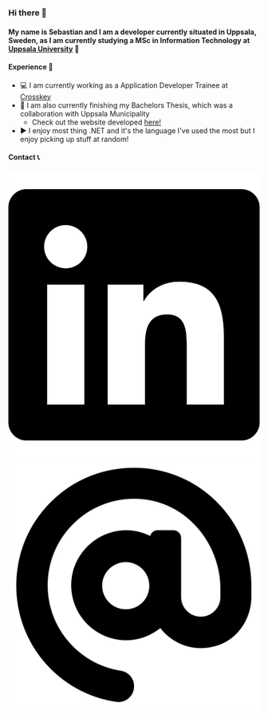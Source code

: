 ### Hi there 👋

#### My name is Sebastian and I am a developer currently situated in Uppsala, Sweden, as I am currently studying a MSc in Information Technology at [Uppsala University](https://www.uu.se/en) 🏫

#### Experience 🚀
- 💻 I am currently working as a Application Developer Trainee at [Crosskey](https://www.crosskey.fi/)
- 📖 I am also currently finishing my Bachelors Thesis, which was a collaboration with Uppsala Municipality
  - Check out the website developed [here!](http://badvatten-temperatur.s3-website.eu-north-1.amazonaws.com/)
- ▶️ I enjoy most thing .NET and it's the language I've used the most but I enjoy picking up stuff at random!
 
#### Contact 📞
[![LinkedIn](./img/linkedin-brands.svg)](https://www.linkedin.com/in/sebastian-gr%C3%B6nlund-2b000317a/)
[![Email](./img/at-solid.svg)](mailto:sebastiangronlundwork@gmail.com)
